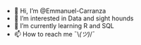 - 👋 Hi, I’m @Emmanuel-Carranza
- 👀 I’m interested in Data and sight hounds
- 🌱 I’m currently learning R and SQL
- 📫 How to reach me ¯\\_(ツ)_/¯

<!---
Emmanuel-Carranza/Emmanuel-Carranza is a ✨ special ✨ repository because its `README.md` (this file) appears on your GitHub profile.
You can click the Preview link to take a look at your changes.
--->

